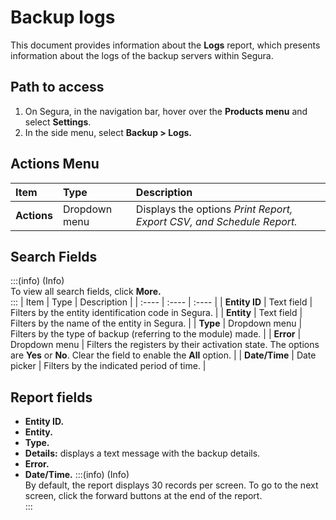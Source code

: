 # Backup logs

This document provides information about the **Logs** report, which presents information about the logs of the backup servers within Segura.

## Path to access
1. On Segura, in the navigation bar, hover over the **Products menu** and select **Settings**.  
2. In the side menu, select **Backup \> Logs.**

## Actions Menu
| Item | Type | Description |
| :---- | :---- | :---- |
| **Actions** | Dropdown menu | Displays the options *Print Report, Export CSV, and Schedule Report.* |

## Search Fields
:::(info) (Info)  
To view all search fields, click **More.**  
:::
| Item | Type | Description |
| :---- | :---- | :---- |
| **Entity ID** | Text field | Filters by the entity identification code in Segura. |
| **Entity** | Text field | Filters by the name of the entity in Segura. |
| **Type** | Dropdown menu | Filters by the type of backup (referring to the module) made. |
| **Error** | Dropdown menu | Filters the registers by their activation state. The options are **Yes** or **No**. Clear the field to enable the **All** option. |
| **Date/Time** | Date picker | Filters by the indicated period of time. |

## Report fields
* **Entity ID.**  
* **Entity.**  
* **Type.**  
* **Details:** displays a text message with the backup details.  
* **Error.**  
* **Date/Time.**
:::(info) (Info)  
By default, the report displays 30 records per screen. To go to the next screen, click the forward buttons at the end of the report.  
:::